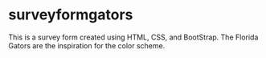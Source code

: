 # surveyformgators
This is a survey form created using HTML, CSS, and BootStrap.  The Florida Gators are the inspiration for the color scheme.
